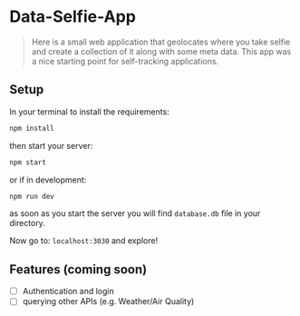 # Data-Selfie-App

> Here is a small web application that geolocates where you take selfie and create a collection of it along with some meta data. This app was a nice starting point for self-tracking applications.


## Setup

In your terminal to install the requirements:
```sh
npm install
```

then start your server:
```sh
npm start
```
or if in development: 
```sh
npm run dev
```
as soon as you start the server you will find `database.db` file in your directory.

Now go to: `localhost:3030` and explore! 

## Features (coming soon)

- [ ] Authentication and login
- [ ] querying other APIs (e.g. Weather/Air Quality)